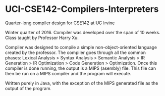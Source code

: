 # UCI-CSE142-Compilers-Interpreters
Quarter-long compiler design for CSE142 at UC Irvine

Winter quarter of 2016. Compiler was developed over the span of 10 weeks. Class taught by Professor Harry Xu.

Compiler was designed to compile a simple non-object-oriented language created by the professor. The compiler goes through all the common phases: Lexical Analysis > Syntax Analysis > Semantic Analysis > IR Generation > IR Optimization > Code Generation > Optimization. 
Once this compiler is done running, the output is a MIPS (asembly) file. This file can then be run on a MIPS compiler and the program will execute. 

Written purely in Java, with the exception of the MIPS generated file as the output of the program. 
